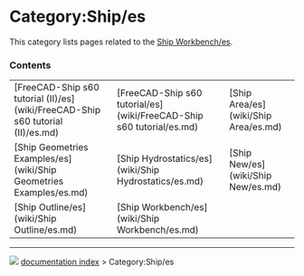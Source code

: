 # Category:Ship/es
This category lists pages related to the [Ship Workbench/es](Ship_Workbench/es.md).

### Contents

|     |     |     |
| --- | --- | --- |
| [FreeCAD-Ship s60 tutorial (II)/es](wiki/FreeCAD-Ship s60 tutorial (II)/es.md) | [FreeCAD-Ship s60 tutorial/es](wiki/FreeCAD-Ship s60 tutorial/es.md) | [Ship Area/es](wiki/Ship Area/es.md) |
| [Ship Geometries Examples/es](wiki/Ship Geometries Examples/es.md) | [Ship Hydrostatics/es](wiki/Ship Hydrostatics/es.md) | [Ship New/es](wiki/Ship New/es.md) |
| [Ship Outline/es](wiki/Ship Outline/es.md) | [Ship Workbench/es](wiki/Ship Workbench/es.md) |



---
![](images/Right_arrow.png) [documentation index](../README.md) > Category:Ship/es
